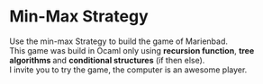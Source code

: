 # Min-Max Strategy

Use the min-max Strategy to build the game of Marienbad.
<br/>
This game was build in Ocaml only using <strong>recursion function</strong>,
<strong> tree algorithms </strong> and <strong>conditional structures</strong> (if then else).
<br/>
I invite you to try the game, the computer is an awesome player.

